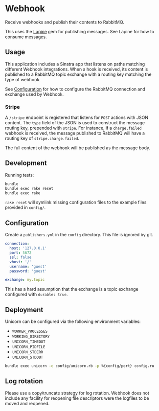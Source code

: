 Webhook
=======

Receive webhooks and publish their contents to RabbitMQ.

This uses the [Lapine](https://github.com/wanelo/lapine) gem for publishing messages.
See Lapine for how to consume messages.

## Usage

This application includes a Sinatra app that listens on paths matching different Webhook
integrations. When a hook is received, its content is published to a RabbitMQ topic exchange
with a routing key matching the type of webhook.

See [Configuration](#configuration) for how to configure the RabbitMQ connection and
exchange used by Webhook.

### Stripe

A `/stripe` endpoint is registered that listens for `POST` actions with JSON content.
The `type` field of the JSON is used to construct the message routing key, prepended with
`stripe`. For instance, if a `charge.failed` webhook is received, the message published to
RabbitMQ will have a routing key of `stripe.charge.failed`.

The full content of the webhook will be published as the message body.

## Development

Running tests:

```bash
bundle
bundle exec rake reset
bundle exec rake
```

`rake reset` will symlink missing configuration files to the example files provided in
`config/`.

## Configuration

Create a `publishers.yml` in the `config` directory. This file is ignored by git.

```yaml
connection:
  host: '127.0.0.1'
  port: 5672
  ssl: false
  vhost: '/'
  username: 'guest'
  password: 'guest'

exchange: my.topic
```

This has a hard assumption that the exchange is a topic exchange configured with
`durable: true`.

## Deployment

Unicorn can be configured via the following environment variables:

* `WORKER_PROCESSES`
* `WORKING_DIRECTORY`
* `UNICORN_TIMEOUT`
* `UNICORN_PIDFILE`
* `UNICORN_STDERR`
* `UNICORN_STDOUT`

```bash
bundle exec unicorn -c config/unicorn.rb -p %{config/port} config.ru
```

## Log rotation

Please use a copy/truncate strategy for log rotation. Webhook does not include any
facility for reopening file descriptors were the logfiles to be moved and reopened.

